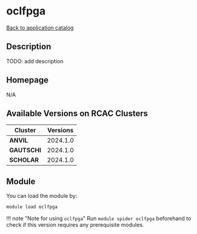 # oclfpga

[Back to application catalog](../app_catalog.md)

## Description

TODO: add description

## Homepage

N/A

## Available Versions on RCAC Clusters

|Cluster|Versions|
|---|---|
**ANVIL**|2024.1.0
**GAUTSCHI**|2024.1.0
**SCHOLAR**|2024.1.0

## Module

You can load the module by:

```bash
module load oclfpga
```

!!! note "Note for using `oclfpga`"
    Run `module spider oclfpga` beforehand to check if this version requires any prerequisite modules.
